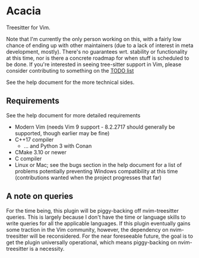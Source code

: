 # Acacia

Treesitter for Vim.

Note that I'm currently the only person working on this, with a fairly low chance of ending up with other maintainers (due to a lack of interest in meta development, mostly). There's no guarantees wrt. stability or functionality at this time, nor is there a concrete roadmap for when stuff is scheduled to be done. If you're interested in seeing tree-sitter support in Vim, please consider contributing to something on the [TODO list](https://github.com/LunarWatcher/Acacia/issues/1)

See the help document for the more technical sides.

## Requirements

See the help document for more detailed requirements

* Modern Vim (needs Vim 9 support - 8.2.2717 should generally be supported, though earlier may be fine)
* C++17 compiler
    * ... and Python 3 with Conan
* CMake 3.10 or newer
* C compiler
* Linux or Mac; see the bugs section in the help document for a list of problems potentially preventing Windows compatibility at this time (contributions wanted when the project progresses that far)

## A note on queries

For the time being, this plugin will be piggy-backing off nvim-treesitter queries. This is largely because I don't have the time or language skills to write queries for all the applicable languages. If this plugin eventually gains some traction in the Vim community, however, the dependency on nvim-treesitter will be reconsidered. For the near foreseeable future, the goal is to get the plugin universally operational, which means piggy-backing on nvim-treesitter is a necessity.

